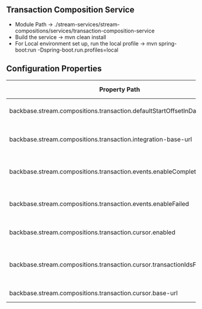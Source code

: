 ## Transaction Composition Service

- Module Path -> ./stream-services/stream-compositions/services/transaction-composition-service
- Build the service -> mvn clean install
- For Local environment set up, run the local profile -> mvn spring-boot:run -Dspring-boot.run.profiles=local

## Configuration Properties

| Property Path                                                               | Property Description                                                  |
| --------------------------------------------------------------------------- | --------------------------------------------------------------------- |
| backbase.stream.compositions.transaction.defaultStartOffsetInDays           | The Transaction Cursor default start date                             |
| backbase.stream.compositions.transaction.integration-base-url               | The Integration base url, which pulls the data from core              |
| backbase.stream.compositions.transaction.events.enableCompleted             | The toggle for enabling events on composition completion              |
| backbase.stream.compositions.transaction.events.enableFailed                | The toggle for enabling events on composition failure                 |
| backbase.stream.compositions.transaction.cursor.enabled                     | The toggle for cursor to be enabled/disabled                          |
| backbase.stream.compositions.transaction.cursor.transactionIdsFilterEnabled | The toggle to enable/disable upserting transaction Id's to the Cursor |
| backbase.stream.compositions.transaction.cursor.base-url                    | The transaction cursor base url                                       |
